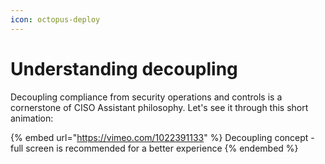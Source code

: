 ```yaml
---
icon: octopus-deploy
---
```


# Understanding decoupling

Decoupling compliance from security operations and controls is a cornerstone of CISO Assistant philosophy. Let's see it through this short animation:

{% embed url="https://vimeo.com/1022391133" %}
Decoupling concept - full screen is recommended for a better experience
{% endembed %}
